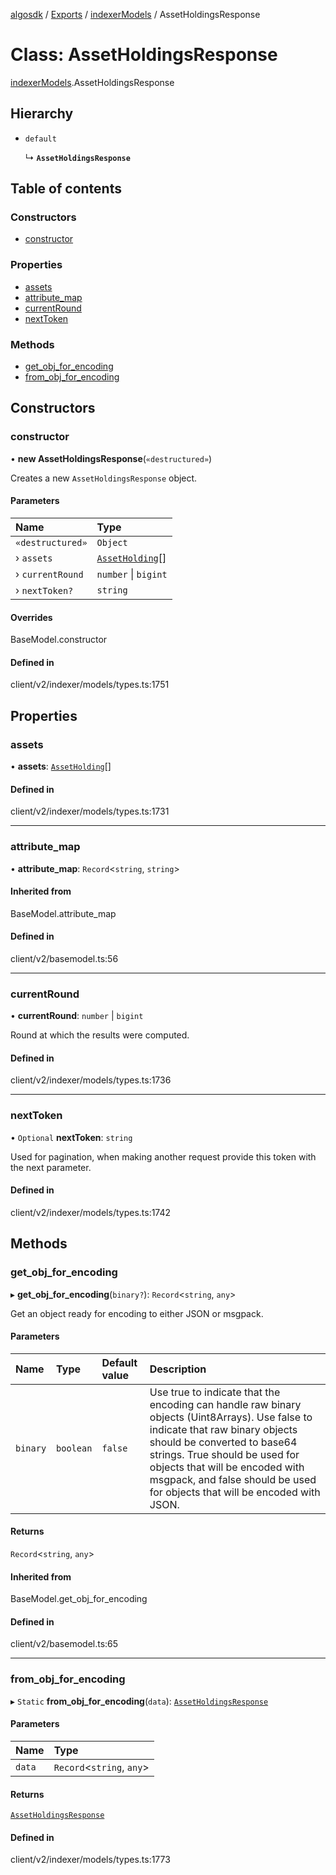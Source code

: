 [algosdk](../README.md) / [Exports](../modules.md) / [indexerModels](../modules/indexerModels.md) / AssetHoldingsResponse

# Class: AssetHoldingsResponse

[indexerModels](../modules/indexerModels.md).AssetHoldingsResponse

## Hierarchy

- `default`

  ↳ **`AssetHoldingsResponse`**

## Table of contents

### Constructors

- [constructor](indexerModels.AssetHoldingsResponse.md#constructor)

### Properties

- [assets](indexerModels.AssetHoldingsResponse.md#assets)
- [attribute\_map](indexerModels.AssetHoldingsResponse.md#attribute_map)
- [currentRound](indexerModels.AssetHoldingsResponse.md#currentround)
- [nextToken](indexerModels.AssetHoldingsResponse.md#nexttoken)

### Methods

- [get\_obj\_for\_encoding](indexerModels.AssetHoldingsResponse.md#get_obj_for_encoding)
- [from\_obj\_for\_encoding](indexerModels.AssetHoldingsResponse.md#from_obj_for_encoding)

## Constructors

### constructor

• **new AssetHoldingsResponse**(`«destructured»`)

Creates a new `AssetHoldingsResponse` object.

#### Parameters

| Name | Type |
| :------ | :------ |
| `«destructured»` | `Object` |
| › `assets` | [`AssetHolding`](indexerModels.AssetHolding.md)[] |
| › `currentRound` | `number` \| `bigint` |
| › `nextToken?` | `string` |

#### Overrides

BaseModel.constructor

#### Defined in

client/v2/indexer/models/types.ts:1751

## Properties

### assets

• **assets**: [`AssetHolding`](indexerModels.AssetHolding.md)[]

#### Defined in

client/v2/indexer/models/types.ts:1731

___

### attribute\_map

• **attribute\_map**: `Record`\<`string`, `string`\>

#### Inherited from

BaseModel.attribute\_map

#### Defined in

client/v2/basemodel.ts:56

___

### currentRound

• **currentRound**: `number` \| `bigint`

Round at which the results were computed.

#### Defined in

client/v2/indexer/models/types.ts:1736

___

### nextToken

• `Optional` **nextToken**: `string`

Used for pagination, when making another request provide this token with the
next parameter.

#### Defined in

client/v2/indexer/models/types.ts:1742

## Methods

### get\_obj\_for\_encoding

▸ **get_obj_for_encoding**(`binary?`): `Record`\<`string`, `any`\>

Get an object ready for encoding to either JSON or msgpack.

#### Parameters

| Name | Type | Default value | Description |
| :------ | :------ | :------ | :------ |
| `binary` | `boolean` | `false` | Use true to indicate that the encoding can handle raw binary objects (Uint8Arrays). Use false to indicate that raw binary objects should be converted to base64 strings. True should be used for objects that will be encoded with msgpack, and false should be used for objects that will be encoded with JSON. |

#### Returns

`Record`\<`string`, `any`\>

#### Inherited from

BaseModel.get\_obj\_for\_encoding

#### Defined in

client/v2/basemodel.ts:65

___

### from\_obj\_for\_encoding

▸ `Static` **from_obj_for_encoding**(`data`): [`AssetHoldingsResponse`](indexerModels.AssetHoldingsResponse.md)

#### Parameters

| Name | Type |
| :------ | :------ |
| `data` | `Record`\<`string`, `any`\> |

#### Returns

[`AssetHoldingsResponse`](indexerModels.AssetHoldingsResponse.md)

#### Defined in

client/v2/indexer/models/types.ts:1773
